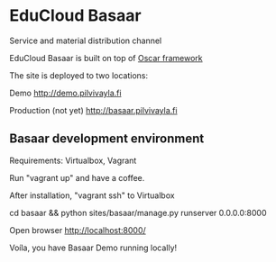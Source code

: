 EduCloud Basaar
==================

Service and material distribution channel 

EduCloud Basaar is built on top of [Oscar framework](http://oscarcommerce.com/)

The site is deployed to two locations:

Demo
http://demo.pilvivayla.fi

Production (not yet)
http://basaar.pilvivayla.fi

Basaar development environment
------------------------------
Requirements: Virtualbox, Vagrant

Run "vagrant up" and have a coffee.

After installation, "vagrant ssh" to Virtualbox

cd basaar && python sites/basaar/manage.py runserver 0.0.0.0:8000

Open browser [http://localhost:8000/](http://localhost:8000)

Voíla, you have Basaar Demo running locally!
